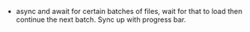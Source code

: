 - async and await for certain batches of files, wait for that to load then continue the next batch. Sync up with progress bar.